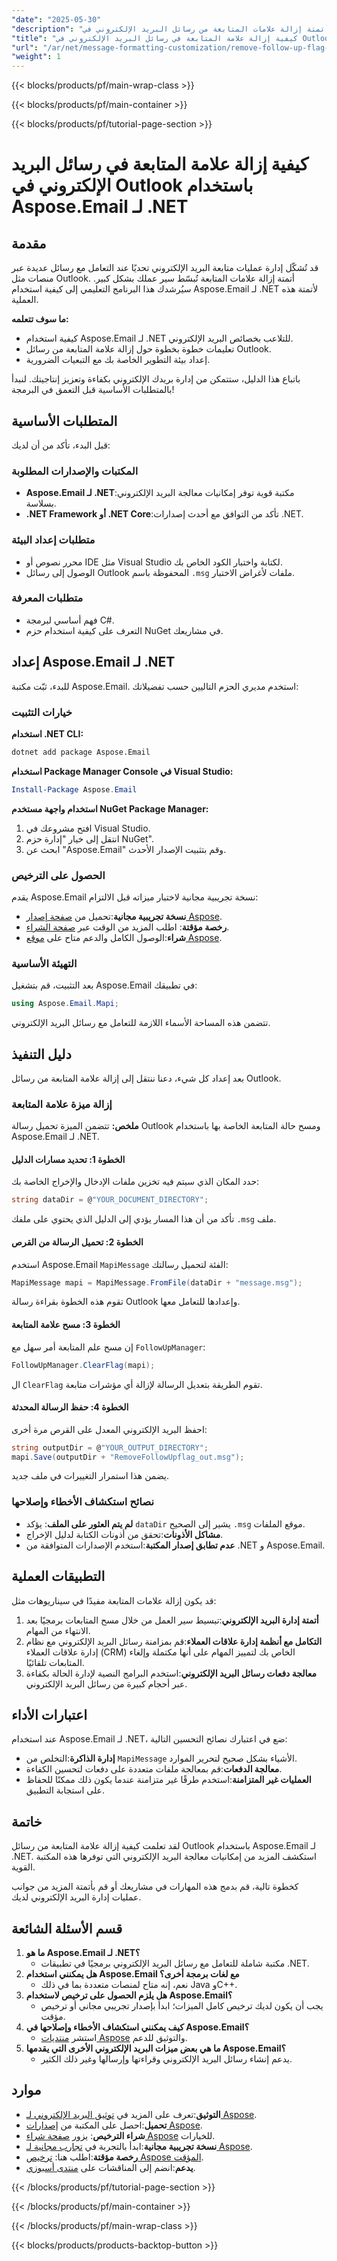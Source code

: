 ```yaml
---
"date": "2025-05-30"
"description": "تعرف على كيفية أتمتة إزالة علامات المتابعة من رسائل البريد الإلكتروني في Outlook باستخدام Aspose.Email لـ .NET باستخدام هذا الدليل التفصيلي."
"title": "كيفية إزالة علامة المتابعة في رسائل البريد الإلكتروني في Outlook باستخدام Aspose.Email لـ .NET"
"url": "/ar/net/message-formatting-customization/remove-follow-up-flag-aspose-email-dotnet/"
"weight": 1
---
```


{{< blocks/products/pf/main-wrap-class >}}

{{< blocks/products/pf/main-container >}}

{{< blocks/products/pf/tutorial-page-section >}}
# كيفية إزالة علامة المتابعة في رسائل البريد الإلكتروني في Outlook باستخدام Aspose.Email لـ .NET

## مقدمة

قد تُشكّل إدارة عمليات متابعة البريد الإلكتروني تحديًا عند التعامل مع رسائل عديدة عبر منصات مثل Outlook. أتمتة إزالة علامات المتابعة تُبسّط سير عملك بشكل كبير. سيُرشدك هذا البرنامج التعليمي إلى كيفية استخدام Aspose.Email لـ .NET لأتمتة هذه العملية.

**ما سوف تتعلمه:**
- كيفية استخدام Aspose.Email لـ .NET للتلاعب بخصائص البريد الإلكتروني.
- تعليمات خطوة بخطوة حول إزالة علامة المتابعة من رسائل Outlook.
- إعداد بيئة التطوير الخاصة بك مع التبعيات الضرورية.

باتباع هذا الدليل، ستتمكن من إدارة بريدك الإلكتروني بكفاءة وتعزيز إنتاجيتك. لنبدأ بالمتطلبات الأساسية قبل التعمق في البرمجة!

## المتطلبات الأساسية

قبل البدء، تأكد من أن لديك:

### المكتبات والإصدارات المطلوبة
- **Aspose.Email لـ .NET**:مكتبة قوية توفر إمكانيات معالجة البريد الإلكتروني بسلاسة.
- **.NET Framework أو .NET Core**:تأكد من التوافق مع أحدث إصدارات .NET.

### متطلبات إعداد البيئة
- محرر نصوص أو IDE مثل Visual Studio لكتابة واختبار الكود الخاص بك.
- الوصول إلى رسائل Outlook المحفوظة باسم `.msg` ملفات لأغراض الاختبار.

### متطلبات المعرفة
- فهم أساسي لبرمجة C#.
- التعرف على كيفية استخدام حزم NuGet في مشاريعك.

## إعداد Aspose.Email لـ .NET

للبدء، ثبّت مكتبة Aspose.Email. استخدم مديري الحزم التاليين حسب تفضيلاتك:

### خيارات التثبيت

**استخدام .NET CLI:**
```bash
dotnet add package Aspose.Email
```

**استخدام Package Manager Console في Visual Studio:**
```powershell
Install-Package Aspose.Email
```

**استخدام واجهة مستخدم NuGet Package Manager:**
1. افتح مشروعك في Visual Studio.
2. انتقل إلى خيار "إدارة حزم NuGet".
3. ابحث عن "Aspose.Email" وقم بتثبيت الإصدار الأحدث.

### الحصول على الترخيص

يقدم Aspose.Email نسخة تجريبية مجانية لاختبار ميزاته قبل الالتزام:
- **نسخة تجريبية مجانية**:تحميل من [صفحة إصدار Aspose](https://releases.aspose.com/email/net/).
- **رخصة مؤقتة**: اطلب المزيد من الوقت عبر [صفحة الشراء](https://purchase.aspose.com/temporary-license/).
- **شراء**:الوصول الكامل والدعم متاح على [موقع Aspose](https://purchase.aspose.com/buy).

### التهيئة الأساسية

بعد التثبيت، قم بتشغيل Aspose.Email في تطبيقك:

```csharp
using Aspose.Email.Mapi;
```

تتضمن هذه المساحة الأسماء اللازمة للتعامل مع رسائل البريد الإلكتروني.

## دليل التنفيذ

بعد إعداد كل شيء، دعنا ننتقل إلى إزالة علامة المتابعة من رسائل Outlook.

### إزالة ميزة علامة المتابعة

**ملخص:**
تتضمن الميزة تحميل رسالة Outlook ومسح حالة المتابعة الخاصة بها باستخدام Aspose.Email لـ .NET. 

#### الخطوة 1: تحديد مسارات الدليل
حدد المكان الذي سيتم فيه تخزين ملفات الإدخال والإخراج الخاصة بك:

```csharp
string dataDir = @"YOUR_DOCUMENT_DIRECTORY";
```

تأكد من أن هذا المسار يؤدي إلى الدليل الذي يحتوي على ملفك `.msg` ملف.

#### الخطوة 2: تحميل الرسالة من القرص

استخدم Aspose.Email `MapiMessage` الفئة لتحميل رسالتك:

```csharp
MapiMessage mapi = MapiMessage.FromFile(dataDir + "message.msg");
```

تقوم هذه الخطوة بقراءة رسالة Outlook وإعدادها للتعامل معها.

#### الخطوة 3: مسح علامة المتابعة

إن مسح علم المتابعة أمر سهل مع `FollowUpManager`:

```csharp
FollowUpManager.ClearFlag(mapi);
```

ال `ClearFlag` تقوم الطريقة بتعديل الرسالة لإزالة أي مؤشرات متابعة.

#### الخطوة 4: حفظ الرسالة المحدثة

احفظ البريد الإلكتروني المعدل على القرص مرة أخرى:

```csharp
string outputDir = @"YOUR_OUTPUT_DIRECTORY";
mapi.Save(outputDir + "RemoveFollowUpflag_out.msg");
```

يضمن هذا استمرار التغييرات في ملف جديد.

### نصائح استكشاف الأخطاء وإصلاحها
- **لم يتم العثور على الملف**: يؤكد `dataDir` يشير إلى الصحيح `.msg` موقع الملفات.
- **مشاكل الأذونات**:تحقق من أذونات الكتابة لدليل الإخراج.
- **عدم تطابق إصدار المكتبة**:استخدم الإصدارات المتوافقة من .NET و Aspose.Email.

## التطبيقات العملية

قد يكون إزالة علامات المتابعة مفيدًا في سيناريوهات مثل:
1. **أتمتة إدارة البريد الإلكتروني**:تبسيط سير العمل من خلال مسح المتابعات برمجيًا بعد الانتهاء من المهام.
2. **التكامل مع أنظمة إدارة علاقات العملاء**:قم بمزامنة رسائل البريد الإلكتروني مع نظام إدارة علاقات العملاء (CRM) الخاص بك لتمييز المهام على أنها مكتملة وإلغاء المتابعات تلقائيًا.
3. **معالجة دفعات رسائل البريد الإلكتروني**:استخدم البرامج النصية لإدارة الحالة بكفاءة عبر أحجام كبيرة من رسائل البريد الإلكتروني.

## اعتبارات الأداء

عند استخدام Aspose.Email لـ .NET، ضع في اعتبارك نصائح التحسين التالية:
- **إدارة الذاكرة**:التخلص من `MapiMessage` الأشياء بشكل صحيح لتحرير الموارد.
- **معالجة الدفعات**:قم بمعالجة ملفات متعددة على دفعات لتحسين الكفاءة.
- **العمليات غير المتزامنة**:استخدم طرقًا غير متزامنة عندما يكون ذلك ممكنًا للحفاظ على استجابة التطبيق.

## خاتمة

لقد تعلمت كيفية إزالة علامة المتابعة من رسائل Outlook باستخدام Aspose.Email لـ .NET. استكشف المزيد من إمكانيات معالجة البريد الإلكتروني التي توفرها هذه المكتبة القوية.

كخطوة تالية، قم بدمج هذه المهارات في مشاريعك أو قم بأتمتة المزيد من جوانب عمليات إدارة البريد الإلكتروني لديك.

## قسم الأسئلة الشائعة

1. **ما هو Aspose.Email لـ .NET؟**
   - مكتبة شاملة للتعامل مع رسائل البريد الإلكتروني برمجيًا في تطبيقات .NET.
2. **هل يمكنني استخدام Aspose.Email مع لغات برمجة أخرى؟**
   - نعم، إنه متاح لمنصات متعددة بما في ذلك Java وC++.
3. **هل يلزم الحصول على ترخيص لاستخدام Aspose.Email؟**
   - يجب أن يكون لديك ترخيص كامل الميزات؛ ابدأ بإصدار تجريبي مجاني أو ترخيص مؤقت.
4. **كيف يمكنني استكشاف الأخطاء وإصلاحها في Aspose.Email؟**
   - استشر [منتديات Aspose](https://forum.aspose.com/c/email/10) والتوثيق للدعم.
5. **ما هي بعض ميزات البريد الإلكتروني الأخرى التي يقدمها Aspose.Email؟**
   - يدعم إنشاء رسائل البريد الإلكتروني وقراءتها وإرسالها وغير ذلك الكثير.

## موارد
- **التوثيق**:تعرف على المزيد في [توثيق البريد الإلكتروني لـ Aspose](https://reference.aspose.com/email/net/).
- **تحميل**:احصل على المكتبة من [إصدارات Aspose](https://releases.aspose.com/email/net/).
- **شراء الترخيص**: يزور [صفحة شراء Aspose](https://purchase.aspose.com/buy) للخيارات.
- **نسخة تجريبية مجانية**:ابدأ بالتجربة في [تجارب مجانية لـ Aspose](https://releases.aspose.com/email/net/).
- **رخصة مؤقتة**:اطلب هنا: [ترخيص Aspose المؤقت](https://purchase.aspose.com/temporary-license/).
- **يدعم**:انضم إلى المناقشات على [منتدى أسبوزي](https://forum.aspose.com/c/email/10).

{{< /blocks/products/pf/tutorial-page-section >}}

{{< /blocks/products/pf/main-container >}}

{{< /blocks/products/pf/main-wrap-class >}}

{{< blocks/products/products-backtop-button >}}